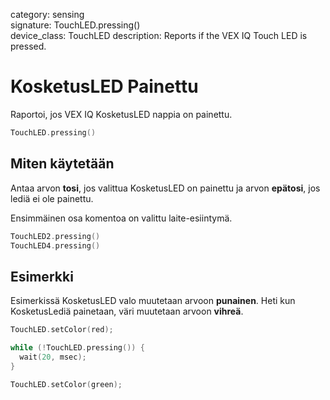 category: sensing  
signature: TouchLED.pressing()  
device_class: TouchLED
description: Reports if the VEX IQ Touch LED is pressed. 

# KosketusLED Painettu

Raportoi, jos VEX IQ KosketusLED nappia on painettu.

```cpp
TouchLED.pressing()
```

## Miten käytetään

Antaa arvon **tosi**, jos valittua KosketusLED on painettu ja arvon **epätosi**, jos lediä ei ole painettu.

Ensimmäinen osa komentoa on valittu laite-esiintymä. 

```cpp
TouchLED2.pressing()
TouchLED4.pressing()
```

## Esimerkki

Esimerkissä KosketusLED valo muutetaan arvoon **punainen**. Heti kun KosketusLediä painetaan, väri muutetaan arvoon **vihreä**.

```cpp
TouchLED.setColor(red);

while (!TouchLED.pressing()) {
  wait(20, msec);
}

TouchLED.setColor(green);
```

<advanced>
</advanced>